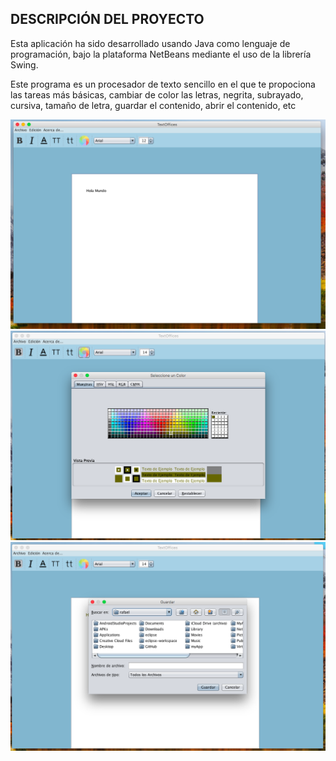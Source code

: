 ## DESCRIPCIÓN DEL PROYECTO

Esta aplicación ha sido desarrollado usando Java como lenguaje de programación, bajo la plataforma NetBeans mediante el uso de la librería Swing.

Este programa es un procesador de texto sencillo en el que te propociona las tareas más básicas, cambiar de color las letras, negrita, subrayado, cursiva, tamaño de letra, guardar el contenido, abrir el contenido, etc

![#](https://github.com/rafaelge96/rafaelge96/blob/main/proyectos/java/textoffices/captura_ejemplo_1.png)
![#](https://github.com/rafaelge96/rafaelge96/blob/main/proyectos/java/textoffices/captura_ejemplo_2.png)
![#](https://github.com/rafaelge96/rafaelge96/blob/main/proyectos/java/textoffices/captura_ejemplo_3.png)
